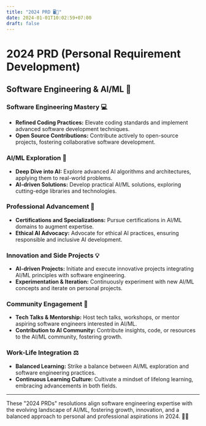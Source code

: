 ```yaml
---
title: "2024 PRD 🖥️🤖"
date: 2024-01-01T10:02:59+07:00
draft: false
---
```


# 2024 PRD (Personal Requirement Development)
## Software Engineering & AI/ML 🚀

### Software Engineering Mastery 💻

- **Refined Coding Practices:** Elevate coding standards and implement advanced software development techniques.
- **Open Source Contributions:** Contribute actively to open-source projects, fostering collaborative software development.

### AI/ML Exploration 🧠

- **Deep Dive into AI:** Explore advanced AI algorithms and architectures, applying them to real-world problems.
- **AI-driven Solutions:** Develop practical AI/ML solutions, exploring cutting-edge libraries and technologies.

### Professional Advancement 🌟

- **Certifications and Specializations:** Pursue certifications in AI/ML domains to augment expertise.
- **Ethical AI Advocacy:** Advocate for ethical AI practices, ensuring responsible and inclusive AI development.

### Innovation and Side Projects 💡

- **AI-driven Projects:** Initiate and execute innovative projects integrating AI/ML principles with software engineering.
- **Experimentation & Iteration:** Continuously experiment with new AI/ML concepts and iterate on personal projects.

### Community Engagement 🤝

- **Tech Talks & Mentorship:** Host tech talks, workshops, or mentor aspiring software engineers interested in AI/ML.
- **Contribution to AI Community:** Contribute insights, code, or resources to the AI/ML community, fostering growth.

### Work-Life Integration ⚖️

- **Balanced Learning:** Strike a balance between AI/ML exploration and software engineering practices.
- **Continuous Learning Culture:** Cultivate a mindset of lifelong learning, embracing advancements in both fields.

---

These "2024 PRDs" resolutions align software engineering expertise with the evolving landscape of AI/ML, fostering growth, innovation, and a balanced approach to personal and professional aspirations in 2024. 🌟✨

